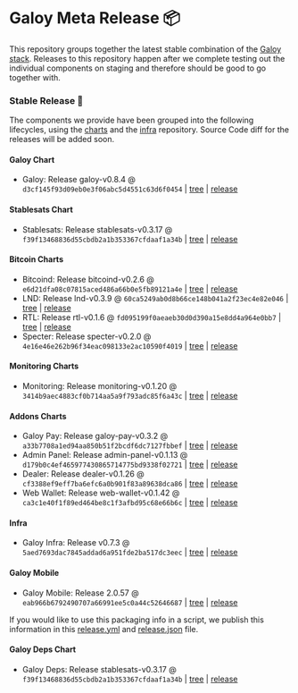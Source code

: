 # Galoy Meta Release 📦

This repository groups together the latest stable combination of the [Galoy stack](https://github.com/GaloyMoney/awesome-galoy#tech-components). 
Releases to this repository happen after we complete testing out the individual components on staging and therefore should be good to go together with.

### Stable Release 🎉

The components we provide have been grouped into the following lifecycles, using the [charts](https://github.com/GaloyMoney/charts) and the [infra](https://github.com/GaloyMoney/galoy-infra) repository. 
Source Code diff for the releases will be added soon.

#### Galoy Chart
- Galoy: Release galoy-v0.8.4 @ `d3cf145f93d09eb0e3f06abc5d4551c63d6f0454` | [tree](https://github.com/GaloyMoney/charts/tree/d3cf145f93d09eb0e3f06abc5d4551c63d6f0454/charts/galoy) | [release](https://github.com/GaloyMoney/charts/releases/tag/galoy-v0.8.4)

#### Stablesats Chart
- Stablesats: Release stablesats-v0.3.17 @ `f39f13468836d55cbdb2a1b353367cfdaaf1a34b` | [tree](https://github.com/GaloyMoney/charts/tree/f39f13468836d55cbdb2a1b353367cfdaaf1a34b/charts/stablesats) | [release](https://github.com/GaloyMoney/charts/releases/tag/stablesats-v0.3.17)

#### Bitcoin Charts
- Bitcoind: Release bitcoind-v0.2.6 @ `e6d21dfa08c07815aced486a66b0e5fb89121a4e` | [tree](https://github.com/GaloyMoney/charts/tree/e6d21dfa08c07815aced486a66b0e5fb89121a4e/charts/bitcoind) | [release](https://github.com/GaloyMoney/charts/releases/tag/bitcoind-v0.2.6)
- LND: Release lnd-v0.3.9 @ `60ca5249ab0d8b66ce148b041a2f23ec4e82e046` | [tree](https://github.com/GaloyMoney/charts/tree/60ca5249ab0d8b66ce148b041a2f23ec4e82e046/charts/lnd) | [release](https://github.com/GaloyMoney/charts/releases/tag/lnd-v0.3.9)
- RTL: Release rtl-v0.1.6 @ `fd095199f0aeaeb30d0d390a15e8dd4a964e0bb7` | [tree](https://github.com/GaloyMoney/charts/tree/fd095199f0aeaeb30d0d390a15e8dd4a964e0bb7/charts/rtl) | [release](https://github.com/GaloyMoney/charts/releases/tag/rtl-v0.1.6)
- Specter: Release specter-v0.2.0 @ `4e16e46e262b96f34eac098133e2ac10590f4019` | [tree](https://github.com/GaloyMoney/charts/tree/4e16e46e262b96f34eac098133e2ac10590f4019/charts/specter) | [release](https://github.com/GaloyMoney/charts/releases/tag/specter-v0.2.0)

#### Monitoring Charts
- Monitoring: Release monitoring-v0.1.20 @ `3414b9aec4883cf0b714aa5a9f793adc85f6a43c` | [tree](https://github.com/GaloyMoney/charts/tree/3414b9aec4883cf0b714aa5a9f793adc85f6a43c/charts/monitoring) | [release](https://github.com/GaloyMoney/charts/releases/tag/monitoring-v0.1.20)

#### Addons Charts
- Galoy Pay: Release galoy-pay-v0.3.2 @ `a33b7708a1ed94aa850b51f2bcdf6dc7127fbbef` | [tree](https://github.com/GaloyMoney/charts/tree/a33b7708a1ed94aa850b51f2bcdf6dc7127fbbef/charts/galoy-pay) | [release](https://github.com/GaloyMoney/charts/releases/tag/galoy-pay-v0.3.2)
- Admin Panel: Release admin-panel-v0.1.13 @ `d179b0c4ef465977430865714775bd9338f02721` | [tree](https://github.com/GaloyMoney/charts/tree/d179b0c4ef465977430865714775bd9338f02721/charts/admin-panel) | [release](https://github.com/GaloyMoney/charts/releases/tag/admin-panel-v0.1.13)
- Dealer: Release dealer-v0.1.26 @ `cf3388ef9eff7ba6efc6a0b901f83a89638dca86` | [tree](https://github.com/GaloyMoney/charts/tree/cf3388ef9eff7ba6efc6a0b901f83a89638dca86/charts/dealer) | [release](https://github.com/GaloyMoney/charts/releases/tag/dealer-v0.1.26)
- Web Wallet: Release web-wallet-v0.1.42 @ `ca3c1e40f1f89ed464be8c1f3afbd95c68e66b6c` | [tree](https://github.com/GaloyMoney/charts/tree/ca3c1e40f1f89ed464be8c1f3afbd95c68e66b6c/charts/web-wallet) | [release](https://github.com/GaloyMoney/charts/releases/tag/web-wallet-v0.1.42)

#### Infra

- Galoy Infra: Release v0.7.3 @ `5aed7693dac7845addad6a951fde2ba517dc3eec` | [tree](https://github.com/GaloyMoney/galoy-infra/tree/5aed7693dac7845addad6a951fde2ba517dc3eec) | [release](https://github.com/GaloyMoney/galoy-infra/releases/tag/v0.7.3)

#### Galoy Mobile

- Galoy Mobile: Release 2.0.57 @ `eab966b6792490707a66991ee5c0a44c52646687` | [tree](https://github.com/GaloyMoney/galoy-mobile/tree/eab966b6792490707a66991ee5c0a44c52646687) | [release](https://github.com/GaloyMoney/galoy-mobile/releases/tag/2.0.57)

If you would like to use this packaging info in a script, we publish this information in this [release.yml](./release.yml) and [release.json](./release.json) file.

#### Galoy Deps Chart
- Galoy Deps: Release stablesats-v0.3.17 @ `f39f13468836d55cbdb2a1b353367cfdaaf1a34b` | [tree](https://github.com/GaloyMoney/charts/tree/f39f13468836d55cbdb2a1b353367cfdaaf1a34b/charts/galoy-deps) | [release](https://github.com/GaloyMoney/charts/releases/tag/stablesats-v0.3.17)
